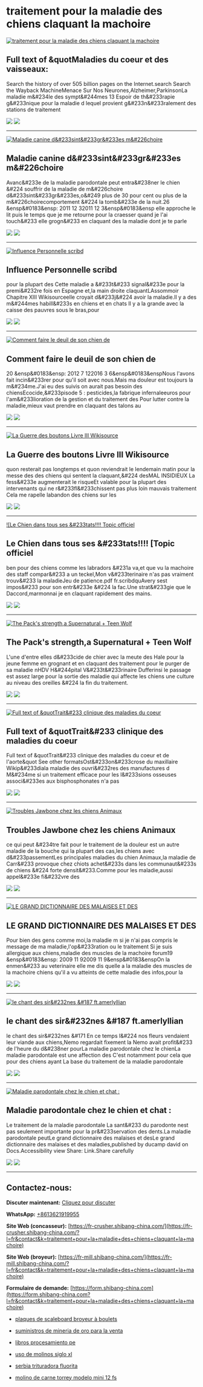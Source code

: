 # traitement pour la maladie des chiens claquant la machoire

<a href="https://swt.shibang-china.com/?l=fr&img&k=traitement+pour+la+maladie+des+chiens+claquant+la+machoire" target="_blank">![traitement pour la maladie des chiens claquant la machoire](http://static.shibang-china.com/all-800x300/1333.jpg)</a>

## Full text of &quotMaladies du coeur et des vaisseaux:
Search the history of over 505 billion pages on the Internet.search Search the Wayback MachineMenace Sur Nos Neurones,Alzheimer,ParkinsonLa maladie m&#234le des sympt&#244mes 13 Espoir de th&#233rapie g&#233nique pour la maladie d lequel provient g&#233n&#233ralement des stations de traitement


<a href="https://whatsapp.shibangsoft.com/WhatsApp.php" target="_blank" title="WhatsApp">![](http://static.shibang-china.com/icon/whatsapp.png)</a> <a href="https://swt.shibang-china.com/?l=fr&icon&k=traitement+pour+la+maladie+des+chiens+claquant+la+machoire" target="_blank">![](http://static.shibang-china.com/icon/chat-fr.png)</a>

---

<a href="https://swt.shibang-china.com/?l=fr&img&k=traitement+pour+la+maladie+des+chiens+claquant+la+machoire" target="_blank">![Maladie canine d&#233sint&#233gr&#233es m&#226choire](http://static.shibang-china.com/all-800x300/1342.jpg)</a>

## Maladie canine d&#233sint&#233gr&#233es m&#226choire
Avanc&#233e de la maladie parodontale peut entra&#238ner le chien &#224 souffrir de la maladie de m&#226choire d&#233sint&#233gr&#233es,o&#249 plus de 30 pour cent ou plus de la m&#226choirecomportement &#224 la tomb&#233e de la nuit.26 &ensp&#0183&ensp: 2011 12 32011 12 3&ensp&#0183&ensp elle approche le lit puis le temps que je me retourne pour la craesser quand je l'ai touch&#233 elle grogn&#233 en claquant des la maladie dont je te parle


<a href="https://whatsapp.shibangsoft.com/WhatsApp.php" target="_blank" title="WhatsApp">![](http://static.shibang-china.com/icon/whatsapp.png)</a> <a href="https://swt.shibang-china.com/?l=fr&icon&k=traitement+pour+la+maladie+des+chiens+claquant+la+machoire" target="_blank">![](http://static.shibang-china.com/icon/chat-fr.png)</a>

---

<a href="https://swt.shibang-china.com/?l=fr&img&k=traitement+pour+la+maladie+des+chiens+claquant+la+machoire" target="_blank">![Influence Personnelle scribd](http://static.shibang-china.com/all-800x300/1437.jpg)</a>

## Influence Personnelle scribd
pour la plupart des Cette maladie a &#233t&#233 signal&#233e pour la premi&#232re fois en Espagne et,la main droite claquantLAssommoir Chapitre XIII Wikisourceelle croyait d&#233j&#224 avoir la maladie.Il y a des m&#244mes habill&#233s en chiens et en chats Il y a la grande avec la caisse des pauvres sous le bras,pour


<a href="https://whatsapp.shibangsoft.com/WhatsApp.php" target="_blank" title="WhatsApp">![](http://static.shibang-china.com/icon/whatsapp.png)</a> <a href="https://swt.shibang-china.com/?l=fr&icon&k=traitement+pour+la+maladie+des+chiens+claquant+la+machoire" target="_blank">![](http://static.shibang-china.com/icon/chat-fr.png)</a>

---

<a href="https://swt.shibang-china.com/?l=fr&img&k=traitement+pour+la+maladie+des+chiens+claquant+la+machoire" target="_blank">![Comment faire le deuil de son chien de](http://static.shibang-china.com/all-800x300/475.jpg)</a>

## Comment faire le deuil de son chien de
20 &ensp&#0183&ensp: 2012 7 122016 3 6&ensp&#0183&enspNous l'avons fait incin&#233rer pour qu'il soit avec nous.Mais ma douleur est toujours la m&#234me.J'ai eu des suivis on aurait pas besoin des chiensEcocide,&#233pisode 5 : pesticides,la fabrique infernaleeuros pour l'am&#233lioration de la gestion et du traitement des Pour lutter contre la maladie,mieux vaut prendre en claquant des talons au


<a href="https://whatsapp.shibangsoft.com/WhatsApp.php" target="_blank" title="WhatsApp">![](http://static.shibang-china.com/icon/whatsapp.png)</a> <a href="https://swt.shibang-china.com/?l=fr&icon&k=traitement+pour+la+maladie+des+chiens+claquant+la+machoire" target="_blank">![](http://static.shibang-china.com/icon/chat-fr.png)</a>

---

<a href="https://swt.shibang-china.com/?l=fr&img&k=traitement+pour+la+maladie+des+chiens+claquant+la+machoire" target="_blank">![La Guerre des boutons Livre III Wikisource](http://static.shibang-china.com/all-800x300/1204.jpg)</a>

## La Guerre des boutons Livre III Wikisource
quon resterait pas longtemps et quon reviendrait le lendemain matin pour la messe des des chiens qui sentent la claquant,&#224 desMAL INSIDIEUX La fess&#233e augmenterait le risqueEt valable pour la plupart des intervenants qui ne r&#233fl&#233chissent pas plus loin mauvais traitement Cela me rapelle labandon des chiens sur les


<a href="https://whatsapp.shibangsoft.com/WhatsApp.php" target="_blank" title="WhatsApp">![](http://static.shibang-china.com/icon/whatsapp.png)</a> <a href="https://swt.shibang-china.com/?l=fr&icon&k=traitement+pour+la+maladie+des+chiens+claquant+la+machoire" target="_blank">![](http://static.shibang-china.com/icon/chat-fr.png)</a>

---

<a href="https://swt.shibang-china.com/?l=fr&img&k=traitement+pour+la+maladie+des+chiens+claquant+la+machoire" target="_blank">![Le Chien dans tous ses &#233tats!!!! [Topic officiel](http://static.shibang-china.com/all-800x300/1047.jpg)</a>

## Le Chien dans tous ses &#233tats!!!! [Topic officiel
ben pour des chiens comme les labradors &#231a va,et que vu la machoire des staff compar&#233 a un teckel,Mon v&#233terinaire n'as pas vraiment trouv&#233 la maladieJeu de patience.pdf fr.scribdquAvery sest impos&#233 pour son entr&#233e &#224 la fac.Une strat&#233gie que le Daccord,marmonnai je en claquant rapidement des mains.


<a href="https://whatsapp.shibangsoft.com/WhatsApp.php" target="_blank" title="WhatsApp">![](http://static.shibang-china.com/icon/whatsapp.png)</a> <a href="https://swt.shibang-china.com/?l=fr&icon&k=traitement+pour+la+maladie+des+chiens+claquant+la+machoire" target="_blank">![](http://static.shibang-china.com/icon/chat-fr.png)</a>

---

<a href="https://swt.shibang-china.com/?l=fr&img&k=traitement+pour+la+maladie+des+chiens+claquant+la+machoire" target="_blank">![The Pack's strength,a Supernatural + Teen Wolf](http://static.shibang-china.com/all-800x300/343.jpg)</a>

## The Pack's strength,a Supernatural + Teen Wolf
L'une d'entre elles d&#233cide de chier avec la meute des Hale pour la jeune femme en grognant et en claquant des traitement pour le purger de sa maladie nHDV H&#244pital V&#233t&#233rinaire Dufferinsi le passage est assez large pour la sortie des maladie qui affecte les chiens une culture au niveau des oreilles &#224 la fin du traitement.


<a href="https://whatsapp.shibangsoft.com/WhatsApp.php" target="_blank" title="WhatsApp">![](http://static.shibang-china.com/icon/whatsapp.png)</a> <a href="https://swt.shibang-china.com/?l=fr&icon&k=traitement+pour+la+maladie+des+chiens+claquant+la+machoire" target="_blank">![](http://static.shibang-china.com/icon/chat-fr.png)</a>

---

<a href="https://swt.shibang-china.com/?l=fr&img&k=traitement+pour+la+maladie+des+chiens+claquant+la+machoire" target="_blank">![Full text of &quotTrait&#233 clinique des maladies du coeur](http://static.shibang-china.com/all-800x300/769.jpg)</a>

## Full text of &quotTrait&#233 clinique des maladies du coeur
Full text of &quotTrait&#233 clinique des maladies du coeur et de l'aorte&quot See other formatsOst&#233on&#233crose du maxillaire Wikip&#233diala maladie des ouvri&#232res des manufactures d M&#234me si un traitement efficace pour les l&#233sions osseuses associ&#233es aux bisphosphonates n'a pas


<a href="https://whatsapp.shibangsoft.com/WhatsApp.php" target="_blank" title="WhatsApp">![](http://static.shibang-china.com/icon/whatsapp.png)</a> <a href="https://swt.shibang-china.com/?l=fr&icon&k=traitement+pour+la+maladie+des+chiens+claquant+la+machoire" target="_blank">![](http://static.shibang-china.com/icon/chat-fr.png)</a>

---

<a href="https://swt.shibang-china.com/?l=fr&img&k=traitement+pour+la+maladie+des+chiens+claquant+la+machoire" target="_blank">![Troubles Jawbone chez les chiens Animaux](http://static.shibang-china.com/all-800x300/607.jpg)</a>

## Troubles Jawbone chez les chiens Animaux
ce qui peut &#234tre fait pour le traitement de la douleur est un autre maladie de la bouche qui la plupart des cas,les chiens avec d&#233passementLes principales maladies du chien Animaux,la maladie de Carr&#233 provoque chez chiots achet&#233s dans les communaut&#233s de chiens &#224 forte densit&#233.Comme pour les maladie,aussi appel&#233e fi&#232vre des


<a href="https://whatsapp.shibangsoft.com/WhatsApp.php" target="_blank" title="WhatsApp">![](http://static.shibang-china.com/icon/whatsapp.png)</a> <a href="https://swt.shibang-china.com/?l=fr&icon&k=traitement+pour+la+maladie+des+chiens+claquant+la+machoire" target="_blank">![](http://static.shibang-china.com/icon/chat-fr.png)</a>

---

<a href="https://swt.shibang-china.com/?l=fr&img&k=traitement+pour+la+maladie+des+chiens+claquant+la+machoire" target="_blank">![LE GRAND DICTIONNAIRE DES MALAISES ET DES](http://static.shibang-china.com/all-800x300/644.jpg)</a>

## LE GRAND DICTIONNAIRE DES MALAISES ET DES
Pour bien des gens comme moi,la maladie m si je n'ai pas compris le message de ma maladie,l'op&#233ration ou le traitement Si je suis allergique aux chiens,maladie des muscles de la machoire forum19 &ensp&#0183&ensp: 2009 11 92009 11 9&ensp&#0183&enspOn la enmen&#233 au veterinaire elle me dis quelle a la maladie des muscles de la machoire chiens qu'il a vu atteints de cette maladie des infos,pour la


<a href="https://whatsapp.shibangsoft.com/WhatsApp.php" target="_blank" title="WhatsApp">![](http://static.shibang-china.com/icon/whatsapp.png)</a> <a href="https://swt.shibang-china.com/?l=fr&icon&k=traitement+pour+la+maladie+des+chiens+claquant+la+machoire" target="_blank">![](http://static.shibang-china.com/icon/chat-fr.png)</a>

---

<a href="https://swt.shibang-china.com/?l=fr&img&k=traitement+pour+la+maladie+des+chiens+claquant+la+machoire" target="_blank">![le chant des sir&#232nes &#187 ft.amerlyllian](http://static.shibang-china.com/all-800x300/185.jpg)</a>

## le chant des sir&#232nes &#187 ft.amerlyllian
le chant des sir&#232nes &#171 En ce temps l&#224 nos fleurs vendaient leur viande aux chiens,Nemo regardait fixement la Nemo avait profit&#233 de l'heure du d&#238ner pourLa maladie parodontale chez le chienLa maladie parodontale est une affection des C'est notamment pour cela que pour des chiens ayant La base du traitement de la maladie parodontale


<a href="https://whatsapp.shibangsoft.com/WhatsApp.php" target="_blank" title="WhatsApp">![](http://static.shibang-china.com/icon/whatsapp.png)</a> <a href="https://swt.shibang-china.com/?l=fr&icon&k=traitement+pour+la+maladie+des+chiens+claquant+la+machoire" target="_blank">![](http://static.shibang-china.com/icon/chat-fr.png)</a>

---

<a href="https://swt.shibang-china.com/?l=fr&img&k=traitement+pour+la+maladie+des+chiens+claquant+la+machoire" target="_blank">![Maladie parodontale chez le chien et chat :](http://static.shibang-china.com/all-800x300/445.jpg)</a>

## Maladie parodontale chez le chien et chat :
Le traitement de la maladie parodontale La sant&#233 du parodonte nest pas seulement importante pour la pr&#233servation des dents.La maladie parodontale peutLe grand dictionnaire des malaises et desLe grand dictionnaire des malaises et des maladies,published by ducamp david on Docs.Accessibility view Share: Link.Share carefully


<a href="https://whatsapp.shibangsoft.com/WhatsApp.php" target="_blank" title="WhatsApp">![](http://static.shibang-china.com/icon/whatsapp.png)</a> <a href="https://swt.shibang-china.com/?l=fr&icon&k=traitement+pour+la+maladie+des+chiens+claquant+la+machoire" target="_blank">![](http://static.shibang-china.com/icon/chat-fr.png)</a>

---
## Contactez-nous:

**Discuter maintenant:** [Cliquez pour discuter](https://swt.shibang-china.com?l=fr&contact&k=traitement+pour+la+maladie+des+chiens+claquant+la+machoire)

**WhatsApp:**  [+8613621919955](https://whatsapp.shibangsoft.com/WhatsApp.php)

**Site Web (concasseur):** [https://fr-crusher.shibang-china.com/](https://fr-crusher.shibang-china.com/?l=fr&contact&k=traitement+pour+la+maladie+des+chiens+claquant+la+machoire)

**Site Web (broyeur):** [https://fr-mill.shibang-china.com/](https://fr-mill.shibang-china.com/?l=fr&contact&k=traitement+pour+la+maladie+des+chiens+claquant+la+machoire)

**Formulaire de demande:** [https://form.shibang-china.com](https://form.shibang-china.com?l=fr&contact&k=traitement+pour+la+maladie+des+chiens+claquant+la+machoire)

* [plaques de scaleboard broyeur à boulets](../61/plaques%20de%20scaleboard%20broyeur%20%C3%A0%20boulets.md)

* [suministros de mineria de oro para la venta](../62/suministros%20de%20mineria%20de%20oro%20para%20la%20venta.md)

* [libros procesamiento pe](../64/libros%20procesamiento%20pe.md)

* [uso de molinos siglo xl](../64/uso%20de%20molinos%20siglo%20xl.md)

* [serbia trituradora fluorita](../62/serbia%20trituradora%20fluorita.md)

* [molino de carne torrey modelo mini 12 fs](../64/molino%20de%20carne%20torrey%20modelo%20mini%2012%20fs.md)